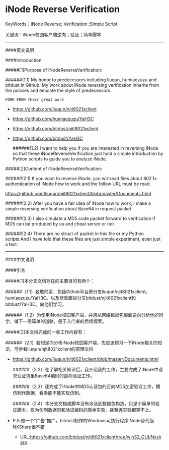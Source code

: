 iNode Reverse Verification
========================================================================================================================

KeyWords：iNode Reverse; Verification ;Simple Script

关键词：iNode校园客户端逆向；验证；简单脚本

------------------------------------------------------------------------
####英文说明

####Introduction

 #####[1]Purpose of iNodeReverseVerification:

  ######(1.1) My honor to predecessors including liuqun, humiaozuzu and bitdust in Github. My work about iNode reversing verification inherits from the policies and emulate the style of predecessors.

`FORK FROM their great work`

* https://github.com/liuqun/njit8021xclient

* https://github.com/humiaozuzu/YaH3C

* https://github.com/bitdust/njit8021xclient

* https://github.com/bitdust/YaH3C

  ######(1.2) I want to help you if you are interested in reversing iNode so that these iNodeReverseVerification just hold a simple introduction by Python scripts to guide you to analyze iNode.

 #####[2]Content of iNodeReverseVerification:

  ######(2.1) If you want to reverse iNode, you will read files about 802.1x authentication of iNode how to work and the follow URL must be read.

https://github.com/liuqun/njit8021xclient/blob/master/Documents.html

  ######(2.2) After you have a fair idea of iNode how to work, I make a simple reversing verification about Base64 in request packet.

  ######(2.3) I also simulate a MD5 code packet forward to verification if MD5 can be produced by us and cheat server or not

  ######(2.4) There are no struct of packet in this file or my Python scripts.And I have told that these files are just simple experiment, even just a test. 

------------------------------------------------------------------------
####中文说明

####引言

 #####[1]本分支文档存在的主要目的有两个：

  ######（1.1）致敬前辈，包括Github平台原分支liuqun/njit8021xclient，humiaozuzu/YaH3C。以及修改跟进分支bitdust/njit8021xclient和bitdust/YaH3C。向他们学习。

  ######（1.2）为使用iNode校园客户端，并想从网络数据包层面逆向分析他的同学，铺下一层简单的道路，便于入门者的后续探索。

 #####[2]本文档完成的一些工作内容有：

  ######（2.1）若想逆向分析iNode校园客户端，先应该预习一下iNode相关的知识，可参看liuqun/njit8021xclient的原理文档

* https://github.com/liuqun/njit8021xclient/blob/master/Documents.html

  ######（2.2）在了解相关知识后，我介绍我的工作，主要完成了iNode中请求认证包里Base64编码的逆向验证工作。

  ######（2.3）还完成了iNode中MD5认证包的正向MD5加密验证工作，模仿制作数据，看看能不能实现仿制。

  ######（2.4）本分支文档或脚本没有涉及到数据包构造，只是个简单的验证脚本，仅为仿制数据包和验证编码的简单实验，甚至连实验都算不上。

* P.S.做一个“广告”推广，bitdust制作的Windows可执行程序iNode替代版NXSharp很不错

  * URL:https://github.com/bitdust/njit8021xclient/tree/win32_GUI/Nxsharp
